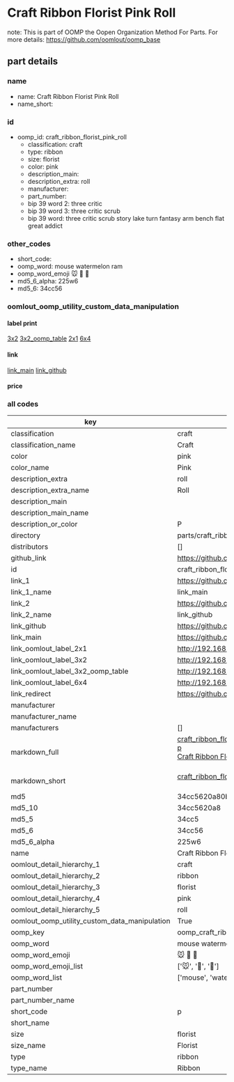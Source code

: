 # Craft Ribbon Florist Pink Roll  

note: This is part of OOMP the Oopen Organization Method For Parts. For more details: https://github.com/oomlout/oomp_base

##  part details
  







### name
* name: Craft Ribbon Florist Pink Roll
* name_short: 
### id
* oomp_id: craft_ribbon_florist_pink_roll
  * classification: craft
  * type: ribbon
  * size: florist
  * color: pink
  * description_main: 
  * description_extra: roll
  * manufacturer: 
  * part_number: 
  * bip 39 word 2: three critic
  * bip 39 word 3: three critic scrub
  * bip 39 word: three critic scrub story lake turn fantasy arm bench flat great addict

### other_codes
* short_code: 
* oomp_word: mouse watermelon ram
* oomp_word_emoji :mouse: :watermelon: :ram:
* md5_6_alpha: 225w6
* md5_6: 34cc56






### oomlout_oomp_utility_custom_data_manipulation
#### label print
[3x2](http://192.168.1.245:1112/?label=oomp%20225w6)
[3x2_oomp_table](http://192.168.1.108:1112/?label=oomp%20225w6)
[2x1](http://192.168.1.242:1112/?label=oomp%20225w6)
[6x4](http://192.168.1.55:1112/?label=oomp%20225w6)    

#### link

[link_main](https://github.com/oomlout/oomlout_oomp_version_1_messy/tree/main/parts/craft_ribbon_florist_pink_roll) [link_github](https://github.com/oomlout/oomlout_oomp_version_1_messy/tree/main/parts/craft_ribbon_florist_pink_roll)                             

#### price







### all codes 
| key | value |  
| --- | --- |  
| classification | craft |  
| classification_name | Craft |  
| color | pink |  
| color_name | Pink |  
| description_extra | roll |  
| description_extra_name | Roll |  
| description_main |  |  
| description_main_name |  |  
| description_or_color | P  |  
| directory | parts/craft_ribbon_florist_pink_roll |  
| distributors | [] |  
| github_link | https://github.com/oomlout/oomlout_oomp_part_src/tree/main/parts/craft_ribbon_florist_pink_roll |  
| id | craft_ribbon_florist_pink_roll |  
| link_1 | https://github.com/oomlout/oomlout_oomp_version_1_messy/tree/main/parts/craft_ribbon_florist_pink_roll |  
| link_1_name | link_main |  
| link_2 | https://github.com/oomlout/oomlout_oomp_version_1_messy/tree/main/parts/craft_ribbon_florist_pink_roll |  
| link_2_name | link_github |  
| link_github | https://github.com/oomlout/oomlout_oomp_version_1_messy/tree/main/parts/craft_ribbon_florist_pink_roll |  
| link_main | https://github.com/oomlout/oomlout_oomp_version_1_messy/tree/main/parts/craft_ribbon_florist_pink_roll |  
| link_oomlout_label_2x1 | http://192.168.1.242:1112/?label=oomp%20225w6 |  
| link_oomlout_label_3x2 | http://192.168.1.245:1112/?label=oomp%20225w6 |  
| link_oomlout_label_3x2_oomp_table | http://192.168.1.108:1112/?label=oomp%20225w6 |  
| link_oomlout_label_6x4 | http://192.168.1.55:1112/?label=oomp%20225w6 |  
| link_redirect | https://github.com/oomlout/oomlout_oomp_version_1_messy/tree/main/parts/craft_ribbon_florist_pink_roll |  
| manufacturer |  |  
| manufacturer_name |  |  
| manufacturers | [] |  
| markdown_full | [craft_ribbon_florist_pink_roll](none)<br>[p](none)<br>[Craft Ribbon Florist Pink Roll](none)<br><br> |  
| markdown_short | [craft_ribbon_florist_pink_roll](none)<br><br> |  
| md5 | 34cc5620a80baa63ab3e5d69838cf708 |  
| md5_10 | 34cc5620a8 |  
| md5_5 | 34cc5 |  
| md5_6 | 34cc56 |  
| md5_6_alpha | 225w6 |  
| name | Craft Ribbon Florist Pink Roll |  
| oomlout_detail_hierarchy_1 | craft |  
| oomlout_detail_hierarchy_2 | ribbon |  
| oomlout_detail_hierarchy_3 | florist |  
| oomlout_detail_hierarchy_4 | pink |  
| oomlout_detail_hierarchy_5 | roll |  
| oomlout_oomp_utility_custom_data_manipulation | True |  
| oomp_key | oomp_craft_ribbon_florist_pink_roll |  
| oomp_word | mouse watermelon ram |  
| oomp_word_emoji | :mouse: :watermelon: :ram: |  
| oomp_word_emoji_list | [':mouse:', ':watermelon:', ':ram:'] |  
| oomp_word_list | ['mouse', 'watermelon', 'ram'] |  
| part_number |  |  
| part_number_name |  |  
| short_code | p |  
| short_name |  |  
| size | florist |  
| size_name | Florist |  
| type | ribbon |  
| type_name | Ribbon |  
